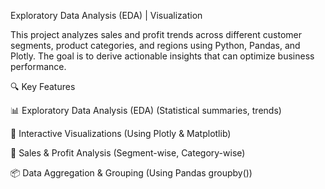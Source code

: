 Exploratory Data Analysis (EDA) | Visualization

This project analyzes sales and profit trends across different customer segments, product categories, and regions using Python, Pandas, and Plotly. The goal is to derive actionable insights that can optimize business performance.

🔍 Key Features

📊 Exploratory Data Analysis (EDA) (Statistical summaries, trends)

🎨 Interactive Visualizations (Using Plotly & Matplotlib)

📌 Sales & Profit Analysis (Segment-wise, Category-wise)

📦 Data Aggregation & Grouping (Using Pandas groupby())

